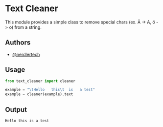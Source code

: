 
# Text Cleaner

This module provides a simple class to remove special chars (ex. Ä -> A, ö -> o) from a string.





## Authors

- [@nerdlertech](https://github.com/nerdlertech)


## Usage

```python
from text_cleaner import cleaner

example = "\tHello   this\t  is   a test"
example = cleaner(example).text
```

## Output

```text
Hello this is a test
```